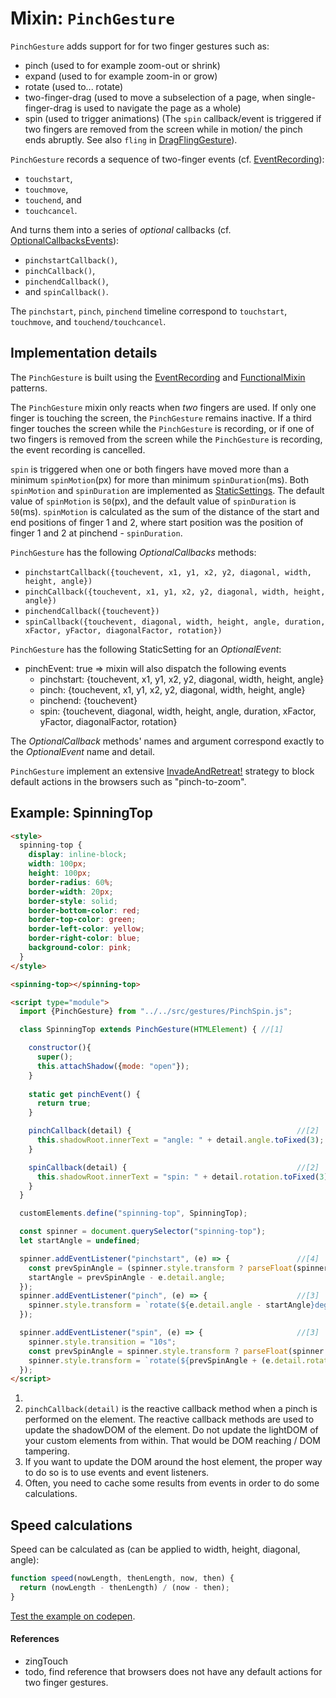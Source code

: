 # Mixin: `PinchGesture`

`PinchGesture` adds support for for two finger gestures such as:
 - pinch (used to for example zoom-out or shrink)
 - expand (used to for example zoom-in or grow)
 - rotate (used to... rotate)
 - two-finger-drag (used to move a subselection of a page, 
 when single-finger-drag is used to navigate the page as a whole)
 - spin (used to trigger animations)
 (The `spin` callback/event is triggered if two fingers are removed from the screen while in motion/
 the pinch ends abruptly.
 See also `fling` in [DragFlingGesture](Mixin1_DraggingFlingGesture.md)).
 
`PinchGesture` records a sequence of two-finger events 
(cf. [EventRecording](../chapter1b_HowToMakeMixins/Pattern4_EventRecording.md)):
 * `touchstart`, 
 * `touchmove`, 
 * `touchend`, and 
 * `touchcancel`. 

And turns them into a series of *optional* callbacks 
(cf. [OptionalCallbacksEvents](../chapter1b_HowToMakeMixins/Pattern6_OptionalCallbacksEvents.md)):
 * `pinchstartCallback()`, 
 * `pinchCallback()`, 
 * `pinchendCallback()`, 
 * and `spinCallback()`.
 
The `pinchstart`, `pinch`, `pinchend` timeline correspond to 
`touchstart`, `touchmove`, and `touchend/touchcancel`.

## Implementation details

The `PinchGesture` is built using the [EventRecording](../chapter1b_HowToMakeMixins/Pattern4_EventRecording.md) and 
[FunctionalMixin](../chapter1b_HowToMakeMixins/Pattern2_FunctionalMixin.md) patterns. 

The `PinchGesture` mixin only reacts when *two* fingers are used.
If only one finger is touching the screen, the `PinchGesture` remains inactive.
If a third finger touches the screen while the `PinchGesture` is recording, 
or if one of two fingers is removed from the screen while the `PinchGesture` is recording,
the event recording is cancelled.

`spin` is triggered when one or both fingers have moved more 
than a minimum `spinMotion`(px) for more than minimum `spinDuration`(ms).
Both `spinMotion` and `spinDuration` are implemented as [StaticSettings](../chapter1b_HowToMakeMixins/Pattern3_StaticSettings.md).
The default value of `spinMotion` is `50`(px), and
the default value of `spinDuration` is `50`(ms).
`spinMotion` is calculated as the sum of the distance of the start and end positions of
finger 1 and 2, where start position was the position of finger 1 and 2 at pinchend - `spinDuration`.

`PinchGesture` has the following *OptionalCallbacks* methods:
 - `pinchstartCallback({touchevent, x1, y1, x2, y2, diagonal, width, height, angle})`
 - `pinchCallback({touchevent, x1, y1, x2, y2, diagonal, width, height, angle})`
 - `pinchendCallback({touchevent})`
 - `spinCallback({touchevent, diagonal, width, height, angle, duration, xFactor, yFactor, diagonalFactor, rotation})`

`PinchGesture` has the following StaticSetting for an *OptionalEvent*:
 - pinchEvent: true => mixin will also dispatch the following events
    - pinchstart:  {touchevent, x1, y1, x2, y2, diagonal, width, height, angle}
    - pinch:       {touchevent, x1, y1, x2, y2, diagonal, width, height, angle}
    - pinchend:    {touchevent}
    - spin:        {touchevent, diagonal, width, height, angle, duration, xFactor, yFactor, diagonalFactor, rotation}

The *OptionalCallback* methods' names and argument 
correspond exactly to the *OptionalEvent* name and detail. 

`PinchGesture` implement an extensive [InvadeAndRetreat!](Pattern4_InvadeAndRetreat.md) strategy 
to block default actions in the browsers such as "pinch-to-zoom".

## Example: SpinningTop

```html
<style>
  spinning-top {
    display: inline-block;
    width: 100px;
    height: 100px;
    border-radius: 60%;
    border-width: 20px;
    border-style: solid;
    border-bottom-color: red;
    border-top-color: green;
    border-left-color: yellow;
    border-right-color: blue;
    background-color: pink;
  }
</style>

<spinning-top></spinning-top>

<script type="module">
  import {PinchGesture} from "../../src/gestures/PinchSpin.js";

  class SpinningTop extends PinchGesture(HTMLElement) { //[1]

    constructor(){
      super();
      this.attachShadow({mode: "open"});
    }
    
    static get pinchEvent() {
      return true;
    }

    pinchCallback(detail) {                                     //[2]
      this.shadowRoot.innerText = "angle: " + detail.angle.toFixed(3);
    }

    spinCallback(detail) {                                      //[2]
      this.shadowRoot.innerText = "spin: " + detail.rotation.toFixed(3);
    }
  }

  customElements.define("spinning-top", SpinningTop);

  const spinner = document.querySelector("spinning-top");
  let startAngle = undefined;

  spinner.addEventListener("pinchstart", (e) => {               //[4]
    const prevSpinAngle = (spinner.style.transform ? parseFloat(spinner.style.transform.substring(7)) : 0);
    startAngle = prevSpinAngle - e.detail.angle;
  });
  spinner.addEventListener("pinch", (e) => {                    //[3]
    spinner.style.transform = `rotate(${e.detail.angle - startAngle}deg)`;
  });

  spinner.addEventListener("spin", (e) => {                     //[3]
    spinner.style.transition = "10s";
    const prevSpinAngle = spinner.style.transform ? parseFloat(spinner.style.transform.substring(7)) : 0;
    spinner.style.transform = `rotate(${prevSpinAngle + (e.detail.rotation * 5)}deg)`;
  });
</script>
```
1.
2. `pinchCallback(detail)` is the reactive callback method when a pinch is performed on the element.
The reactive callback methods are used to update the shadowDOM of the element.
Do not update the lightDOM of your custom elements from within. That would be DOM reaching / DOM tampering.
3. If you want to update the DOM around the host element, 
the proper way to do so is to use events and event listeners.
4. Often, you need to cache some results from events in order to do some calculations.

## Speed calculations
Speed can be calculated as (can be applied to width, height, diagonal, angle):
```javascript
function speed(nowLength, thenLength, now, then) {
  return (nowLength - thenLength) / (now - then);
}
```

[Test the example on codepen](https://codepen.io/orstavik/pen/rvBopM).

#### References
* zingTouch
* todo, find reference that browsers does not have any default actions for two finger gestures.